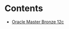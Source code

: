 # Contents

+ [Oracle Master Bronze 12c](https://github.com/squallking007/0000_Start/blob/master/OracleMaster/Bronze/directory.md)
